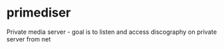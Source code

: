 primediser
==========

Private media server - goal is to listen and access discography on private server from net